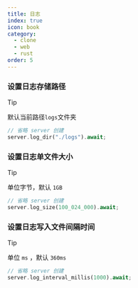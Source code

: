 ```yaml
---
title: 日志
index: true
icon: book
category:
  - clone
  - web
  - rust
order: 5
---
```


### 设置日志存储路径

> [!tip]
> 默认当前路径`logs`文件夹

```rust
// 省略 server 创建
server.log_dir("./logs").await;
```

### 设置日志单文件大小

> [!tip]
> 单位字节，默认 `1GB`

```rust
// 省略 server 创建
server.log_size(100_024_000).await;
```

### 设置日志写入文件间隔时间

> [!tip]
> 单位 `ms` ，默认 `360ms`

```rust
// 省略 server 创建
server.log_interval_millis(1000).await;
```

